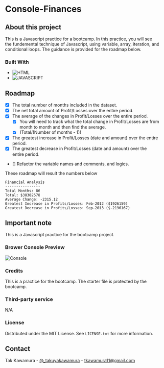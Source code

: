 # Console-Finances

## About this project

This is a Javascript practice for a bootcamp. In this practice, you will see the fundemental technique of Javascript, using variable, array, iteration, and conditional loops. The guidance is provided for the roadmap below.

### Built With

- ![HTML]
- ![JAVASCRIPT]

## Roadmap

- [x] The total number of months included in the dataset.
- [x] The net total amount of Profit/Losses over the entire period.
- [x] The average of the changes in Profit/Losses over the entire period.
  - [x] You will need to track what the total change in Profit/Losses are from month to month and then find the average.
  - [x] (Total/(Number of months - 1))
- [x] The greatest increase in Profit/Losses (date and amount) over the entire period.
- [x] The greatest decrease in Profit/Losses (date and amount) over the entire period.
- [] Refactor the variable names and comments, and logics.

These roadmap will result the numbers below

```text
Financial Analysis
----------------
Total Months: 86
Total: $38382578
Average Change: -2315.12
Greatest Increase in Profits/Losses: Feb-2012 ($1926159)
Greatest Decrease in Profits/Losses: Sep-2013 ($-2196167)
```

## Important note

This is a Javascript practice for the bootcamp project.

### Brower Console Preview

![Console](./preview.png) <!-- it will be added later -->

### Credits

This is a practice for the bootcamp. The starter file is protected by the bootcamp.

### Third-party service

N/A

### License

Distributed under the MIT License. See `LICENSE.txt` for more information.

## Contact

Tak Kawamura - [@\_takuyakawamura](https://twitter.com/_takuyakawamura) - tkawamura11@gmail.com

<!-- MARKDOWN LINKS & IMAGES -->
<!-- https://www.markdownguide.org/basic-syntax/#reference-style-links -->

[HTML]: https://img.shields.io/badge/HTML-orange
[JAVASCRIPT]: https://img.shields.io/badge/Javascript-yellow
